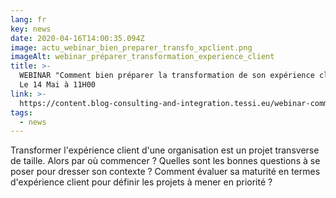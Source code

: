 ```yaml
---
lang: fr
key: news
date: 2020-04-16T14:00:35.094Z
image: actu_webinar_bien_preparer_transfo_xpclient.png
imageAlt: webinar_préparer_transformation_experience_client
title: >-
  WEBINAR "Comment bien préparer la transformation de son expérience client ?" -
  Le 14 Mai à 11H00
link: >-
  https://content.blog-consulting-and-integration.tessi.eu/webinar-comment-bien-preparer-la-transformation-de-son-experience-client
tags:
  - news
---
```

Transformer l'expérience client d'une organisation est un projet transverse de taille. Alors par où commencer ? Quelles sont les bonnes questions à se poser pour dresser son contexte ? Comment évaluer sa maturité en termes d'expérience client pour définir les projets à mener en priorité ?